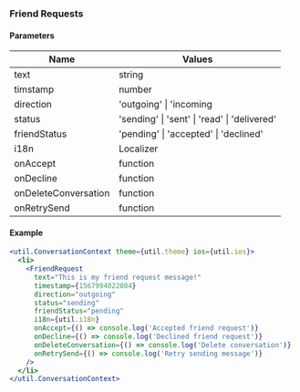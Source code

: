 ### Friend Requests

#### Parameters

| Name                 | Values                                       |
| -------------------- | -------------------------------------------- |
| text                 | string                                       |
| timstamp             | number                                       |
| direction            | 'outgoing' \| 'incoming                      |
| status               | 'sending' \| 'sent' \| 'read' \| 'delivered' |
| friendStatus         | 'pending' \| 'accepted' \| 'declined'        |
| i18n                 | Localizer                                    |
| onAccept             | function                                     |
| onDecline            | function                                     |
| onDeleteConversation | function                                     |
| onRetrySend          | function                                     |

#### Example

```jsx
<util.ConversationContext theme={util.theme} ios={util.ios}>
  <li>
    <FriendRequest
      text="This is my friend request message!"
      timestamp={1567994022804}
      direction="outgoing"
      status="sending"
      friendStatus="pending"
      i18n={util.i18n}
      onAccept={() => console.log('Accepted friend request')}
      onDecline={() => console.log('Declined friend request')}
      onDeleteConversation={() => console.log('Delete conversation')}
      onRetrySend={() => console.log('Retry sending message')}
    />
  </li>
</util.ConversationContext>
```

